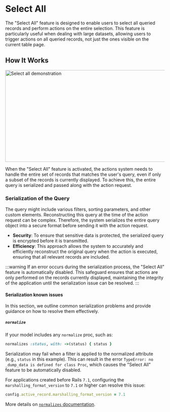 # Select All

The "Select All" feature is designed to enable users to select all queried records and perform actions on the entire selection. This feature is particularly useful when dealing with large datasets, allowing users to trigger actions on all queried records, not just the ones visible on the current table page.

## How It Works

<Image src="/assets/img/3_0/select_all.gif" width="687" height="289" alt="Select all demonstration" />

When the "Select All" feature is activated, the actions system needs to handle the entire set of records that matches the user's query, even if only a subset of the records is currently displayed. To achieve this, the entire query is serialized and passed along with the action request.

### Serialization of the Query

The query might include various filters, sorting parameters, and other custom elements. Reconstructing this query at the time of the action request can be complex. Therefore, the system serializes the entire query object into a secure format before sending it with the action request.

- **Security**: To ensure that sensitive data is protected, the serialized query is encrypted before it is transmitted.
- **Efficiency**: This approach allows the system to accurately and efficiently reconstruct the original query when the action is executed, ensuring that all relevant records are included.

:::warning
<VersionReq version="3.12.0" />
If an error occurs during the serialization process, the "Select All" feature is automatically disabled. This safeguard ensures that actions are only performed on the records currently displayed, maintaining the integrity of the application until the serialization issue can be resolved.
:::

#### Serialization known issues

In this section, we outline common serialization problems and provide guidance on how to resolve them effectively.

##### `normalize`

If your model includes any `normalize` proc, such as:

```ruby
normalizes :status, with: ->(status) { status }
```

Serialization may fail when a filter is applied to the normalized attribute (e.g., `status` in this example). This can result in the error `TypeError: no _dump_data is defined for class Proc`, which causes the "Select All" feature to be automatically disabled.

For applications created before Rails `7.1`, configuring the `marshalling_format_version` to `7.1` or higher can resolve this issue:

```ruby
config.active_record.marshalling_format_version = 7.1
```

More details on [`normalizes` documentation](https://api.rubyonrails.org/classes/ActiveRecord/Normalization/ClassMethods.html#method-i-normalizes).
